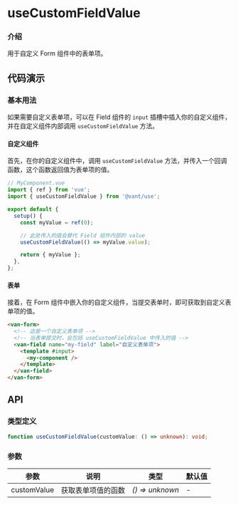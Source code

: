 # useCustomFieldValue

### 介绍

用于自定义 Form 组件中的表单项。

## 代码演示

### 基本用法

如果需要自定义表单项，可以在 Field 组件的 `input` 插槽中插入你的自定义组件，并在自定义组件内部调用 `useCustomFieldValue` 方法。

#### 自定义组件

首先，在你的自定义组件中，调用 `useCustomFieldValue` 方法，并传入一个回调函数，这个函数返回值为表单项的值。

```js
// MyComponent.vue
import { ref } from 'vue';
import { useCustomFieldValue } from '@vant/use';

export default {
  setup() {
    const myValue = ref(0);

    // 此处传入的值会替代 Field 组件内部的 value
    useCustomFieldValue(() => myValue.value);

    return { myValue };
  },
};
```

#### 表单

接着，在 Form 组件中嵌入你的自定义组件，当提交表单时，即可获取到自定义表单项的值。

```html
<van-form>
  <!-- 这是一个自定义表单项 -->
  <!-- 当表单提交时，会包括 useCustomFieldValue 中传入的值 -->
  <van-field name="my-field" label="自定义表单项">
    <template #input>
      <my-component />
    </template>
  </van-field>
</van-form>
```

## API

### 类型定义

```ts
function useCustomFieldValue(customValue: () => unknown): void;
```

### 参数

| 参数        | 说明               | 类型            | 默认值 |
| ----------- | ------------------ | --------------- | ------ |
| customValue | 获取表单项值的函数 | _() => unknown_ | -      |
